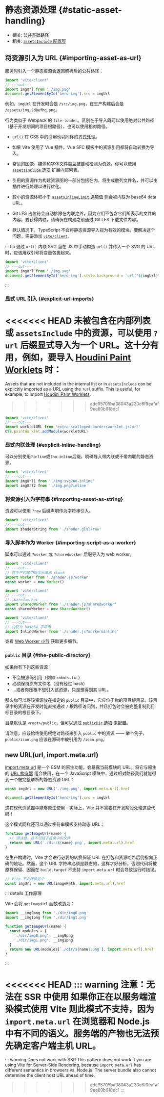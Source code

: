# 静态资源处理 {#static-asset-handling}

- 相关: [公共基础路径](./build#public-base-path)
- 相关: [`assetsInclude` 配置项](/config/shared-options.md#assetsinclude)

## 将资源引入为 URL {#importing-asset-as-url}

服务时引入一个静态资源会返回解析后的公共路径：

```js twoslash
import 'vite/client'
// ---cut---
import imgUrl from './img.png'
document.getElementById('hero-img').src = imgUrl
```

例如，`imgUrl` 在开发时会是 `/src/img.png`，在生产构建后会是 `/assets/img.2d8efhg.png`。

行为类似于 Webpack 的 `file-loader`。区别在于导入既可以使用绝对公共路径（基于开发期间的项目根路径），也可以使用相对路径。

- `url()` 在 CSS 中的引用也以同样的方式处理。

- 如果 Vite 使用了 Vue 插件，Vue SFC 模板中的资源引用都将自动转换为导入。

- 常见的图像、媒体和字体文件类型被自动检测为资源。你可以使用 [`assetsInclude` 选项](/config/shared-options.md#assetsinclude) 扩展内部列表。

- 引用的资源作为构建资源图的一部分包括在内，将生成散列文件名，并可以由插件进行处理以进行优化。

- 较小的资源体积小于 [`assetsInlineLimit` 选项值](/config/build-options.md#build-assetsinlinelimit) 则会被内联为 base64 data URL。

- Git LFS 占位符会自动排除在内联之外，因为它们不包含它们所表示的文件的内容。要获得内联，请确保在构建之前通过 Git LFS 下载文件内容。

- 默认情况下，TypeScript 不会将静态资源导入视为有效的模块。要解决这个问题，需要添加 [`vite/client`](./features#client-types)。

::: tip 通过 `url()` 内联 SVG
当在 JS 中手动构造 `url()` 并传入一个 SVG 的 URL 时，应该用双引号将变量包裹起来。

```js twoslash
import 'vite/client'
// ---cut---
import imgUrl from './img.svg'
document.getElementById('hero-img').style.background = `url("${imgUrl}")`
```

:::

### 显式 URL 引入 {#explicit-url-imports}

<<<<<<< HEAD
未被包含在内部列表或 `assetsInclude` 中的资源，可以使用 `?url` 后缀显式导入为一个 URL。这十分有用，例如，要导入 [Houdini Paint Worklets](https://developer.mozilla.org/en-US/docs/Web/API/CSS/paintWorklet_static) 时：
=======
Assets that are not included in the internal list or in `assetsInclude` can be explicitly imported as a URL using the `?url` suffix. This is useful, for example, to import [Houdini Paint Worklets](https://developer.mozilla.org/en-US/docs/Web/API/CSS/paintWorklet_static).
>>>>>>> adc95705ba38043a230c6f9eafaf9ee80b618dc1

```js twoslash
import 'vite/client'
// ---cut---
import workletURL from 'extra-scalloped-border/worklet.js?url'
CSS.paintWorklet.addModule(workletURL)
```

### 显式内联处理 {#explicit-inline-handling}

可以分别使用`?inline`或`?no-inline`后缀，明确导入带内联或不带内联的静态资源。

```js twoslash
import 'vite/client'
// ---cut---
import imgUrl1 from './img.svg?no-inline'
import imgUrl2 from './img.png?inline'
```

### 将资源引入为字符串 {#importing-asset-as-string}

资源可以使用 `?raw` 后缀声明作为字符串引入。

```js twoslash
import 'vite/client'
// ---cut---
import shaderString from './shader.glsl?raw'
```

### 导入脚本作为 Worker {#importing-script-as-a-worker}

脚本可以通过 `?worker` 或 `?sharedworker` 后缀导入为 web worker。

```js twoslash
import 'vite/client'
// ---cut---
// 在生产构建中将会分离出 chunk
import Worker from './shader.js?worker'
const worker = new Worker()
```

```js twoslash
import 'vite/client'
// ---cut---
// sharedworker
import SharedWorker from './shader.js?sharedworker'
const sharedWorker = new SharedWorker()
```

```js twoslash
import 'vite/client'
// ---cut---
// 内联为 base64 字符串
import InlineWorker from './shader.js?worker&inline'
```

查看 [Web Worker 小节](./features.md#web-workers) 获取更多细节。

### `public` 目录 {#the-public-directory}

如果你有下列这些资源：

- 不会被源码引用（例如 `robots.txt`）
- 必须保持原有文件名（没有经过 hash）
- ...或者你压根不想引入该资源，只是想得到其 URL。

那么你可以将该资源放在指定的 `public` 目录中，它应位于你的项目根目录。该目录中的资源在开发时能直接通过 `/` 根路径访问到，并且打包时会被完整复制到目标目录的根目录下。

目录默认是 `<root>/public`，但可以通过 [`publicDir` 选项](/config/shared-options.md#publicdir) 来配置。

请注意，应该始终使用根绝对路径来引入 `public` 中的资源 —— 举个例子，`public/icon.png` 应该在源码中被引用为 `/icon.png`。

## new URL(url, import.meta.url)

[import.meta.url](https://developer.mozilla.org/en-US/docs/Web/JavaScript/Reference/Statements/import.meta) 是一个 ESM 的原生功能，会暴露当前模块的 URL。将它与原生的 [URL 构造器](https://developer.mozilla.org/en-US/docs/Web/API/URL) 组合使用，在一个 JavaScript 模块中，通过相对路径我们就能得到一个被完整解析的静态资源 URL：

```js
const imgUrl = new URL('./img.png', import.meta.url).href

document.getElementById('hero-img').src = imgUrl
```

这在现代浏览器中能够原生使用 - 实际上，Vite 并不需要在开发阶段处理这些代码！

这个模式同样还可以通过字符串模板支持动态 URL：

```js
function getImageUrl(name) {
  // 请注意，这不包括子目录中的文件
  return new URL(`./dir/${name}.png`, import.meta.url).href
}
```

在生产构建时，Vite 才会进行必要的转换保证 URL 在打包和资源哈希后仍指向正确的地址。然而，这个 URL 字符串必须是静态的，这样才好分析。否则代码将被原样保留、因而在 `build.target` 不支持 `import.meta.url` 时会导致运行时错误。

```js
// Vite 不会转换这个
const imgUrl = new URL(imagePath, import.meta.url).href
```

::: details 工作原理

Vite 会将 `getImageUrl` 函数改造为：

```js
import __img0png from './dir/img0.png'
import __img1png from './dir/img1.png'

function getImageUrl(name) {
  const modules = {
    './dir/img0.png': __img0png,
    './dir/img1.png': __img1png,
  }
  return new URL(modules[`./dir/${name}.png`], import.meta.url).href
}
```

:::

<<<<<<< HEAD
::: warning 注意：无法在 SSR 中使用
如果你正在以服务端渲染模式使用 Vite 则此模式不支持，因为 `import.meta.url` 在浏览器和 Node.js 中有不同的语义。服务端的产物也无法预先确定客户端主机 URL。
=======
::: warning Does not work with SSR
This pattern does not work if you are using Vite for Server-Side Rendering, because `import.meta.url` has different semantics in browsers vs. Node.js. The server bundle also cannot determine the client host URL ahead of time.
>>>>>>> adc95705ba38043a230c6f9eafaf9ee80b618dc1
:::
